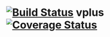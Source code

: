 [![Build Status](https://travis-ci.org/dtelaroli/vplus.png?branch=master)](https://travis-ci.org/dtelaroli/vplus)
vplus
[![Coverage Status](https://coveralls.io/repos/dtelaroli/vplus/badge.png?branch=master)](https://coveralls.io/r/dtelaroli/vplus?branch=master)
=====
